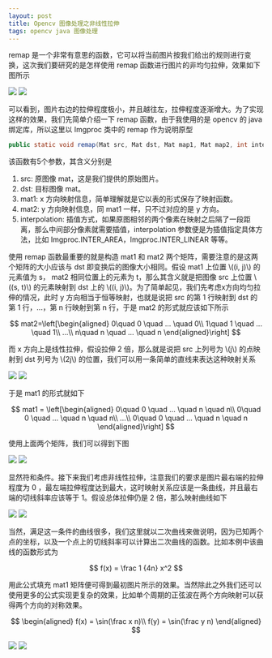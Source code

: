 ```yaml
---
layout: post
title: Opencv 图像处理之非线性拉伸
tags: opencv java 图像处理
---
```


remap 是一个非常有意思的函数，它可以将当前图片按我们给出的规则进行变换，这次我们要研究的是怎样使用 remap 函数进行图片的非均匀拉伸，效果如下图所示

![](../resources/2019-07-15-opencv-image-process-nonlinear-stretch/stretch.png)
![](stretch.png)

可以看到，图片右边的拉伸程度极小，并且越往左，拉伸程度逐渐增大。为了实现这样的效果，我们先简单介绍一下 remap 函数，由于我使用的是 opencv 的 java 绑定库，所以这里以 Imgproc 类中的 remap 作为说明原型

```java
public static void remap(Mat src, Mat dst, Mat map1, Mat map2, int interpolation);
```

该函数有5个参数，其含义分别是

1) src: 原图像 mat，这是我们提供的原始图片。
2) dst: 目标图像 mat。
3) mat1: x 方向映射信息，简单理解就是它以表的形式保存了映射函数。
4) mat2: y 方向映射信息，同 mat1 一样，只不过对应的是 y 方向。
5) interpolation: 插值方式，如果原图相邻的两个像素在映射之后隔了一段距离，那么中间部分像素就需要插值，interpolation 参数便是为插值指定具体方法，比如 Imgproc.INTER_AREA，Imgproc.INTER_LINEAR 等等。

使用 remap 函数最重要的就是构造 mat1 和 mat2 两个矩阵，需要注意的是这两个矩阵的大小应该与 dst 即变换后的图像大小相同。假设 mat1 上位置 \\((i, j)\\) 的元素值为 s， mat2 相同位置上的元素为 t，那么其含义就是把图像 src 上位置 \\((s, t)\\) 的元素映射到 dst 上的 \\((i, j)\\)。为了简单起见，我们先考虑x方向均匀拉伸的情况，此时 y 方向相当于恒等映射，也就是说把 src 的第 1 行映射到 dst 的第 1 行，...，第 n 行映射到第 n 行，于是 mat2 的形式就应该如下所示

$$
    mat2=\left[\begin{aligned}
    0\quad 0 \quad ... \quad 0\\
    1\quad 1 \quad ... \quad 1\\
    ...\\
    n\quad n \quad ... \quad n
    \end{aligned}\right]
$$

而 x 方向上是线性拉伸，假设拉伸 2 倍，那么就是说把 src 上列号为 \\(j\\) 的点映射到 dst 列号为 \\(2j\\) 的位置，我们可以用一条简单的直线来表达这种映射关系

![](../resources/2019-07-15-opencv-image-process-nonlinear-stretch/mapping_linear.png)
![](mapping_linear.png)

于是 mat1 的形式就如下

$$
    mat1 = \left[\begin{aligned}
    0\quad 0 \quad ... \quad n \quad n\\
    0\quad 0 \quad ... \quad n \quad n\\
    ...\\
    0\quad 0 \quad ... \quad n \quad n
    \end{aligned}\right]
    $$

使用上面两个矩阵，我们可以得到下图

![](../resources/2019-07-15-opencv-image-process-nonlinear-stretch/stretch_linear.jpg)
![](stretch_linear.jpg)

显然符和条件。接下来我们考虑非线性拉伸，注意我们的要求是图片最右端的拉伸程度为 0 ，最左端拉伸程度达到最大，这时映射关系应该是一条曲线，并且最右端的切线斜率应该等于 1。假设总体拉伸仍是 2 倍，那么映射曲线如下

![](../resources/2019-07-15-opencv-image-process-nonlinear-stretch/mapping_unlinear.png)
![](mapping_unlinear.png)

当然，满足这一条件的曲线很多，我们这里就以二次曲线来做说明，因为已知两个点的坐标，以及一个点上的切线斜率可以计算出二次曲线的函数。比如本例中该曲线的函数形式为

$$
    f(x) = \frac 1 {4n} x^2
    $$

用此公式填充 mat1 矩阵便可得到最初图片所示的效果。当然除此之外我们还可以使用更多的公式实现更复杂的效果，比如单个周期的正弦波在两个方向映射可以获得两个方向的对称效果。

$$
    \begin{aligned}
    f(x) = \sin(\frac  x n)\\
    f(y) = \sin(\frac  y n)
    \end{aligned}
    $$

![](../resources/2019-07-15-opencv-image-process-nonlinear-stretch/sin.jpg)
![](sin.jpg)